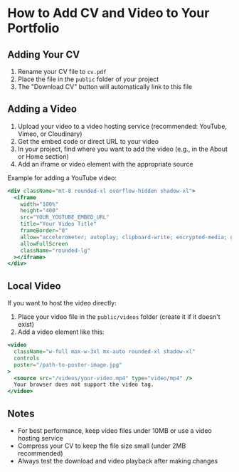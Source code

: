 # How to Add CV and Video to Your Portfolio

## Adding Your CV

1. Rename your CV file to `cv.pdf`
2. Place the file in the `public` folder of your project
3. The "Download CV" button will automatically link to this file

## Adding a Video

1. Upload your video to a video hosting service (recommended: YouTube, Vimeo, or Cloudinary)
2. Get the embed code or direct URL to your video
3. In your project, find where you want to add the video (e.g., in the About or Home section)
4. Add an iframe or video element with the appropriate source

Example for adding a YouTube video:
```jsx
<div className="mt-8 rounded-xl overflow-hidden shadow-xl">
  <iframe 
    width="100%" 
    height="400"
    src="YOUR_YOUTUBE_EMBED_URL" 
    title="Your Video Title"
    frameBorder="0" 
    allow="accelerometer; autoplay; clipboard-write; encrypted-media; gyroscope; picture-in-picture" 
    allowFullScreen
    className="rounded-lg"
  ></iframe>
</div>
```

## Local Video

If you want to host the video directly:

1. Place your video file in the `public/videos` folder (create it if it doesn't exist)
2. Add a video element like this:

```jsx
<video 
  className="w-full max-w-3xl mx-auto rounded-xl shadow-xl" 
  controls
  poster="/path-to-poster-image.jpg"
>
  <source src="/videos/your-video.mp4" type="video/mp4" />
  Your browser does not support the video tag.
</video>
```

## Notes

- For best performance, keep video files under 10MB or use a video hosting service
- Compress your CV to keep the file size small (under 2MB recommended)
- Always test the download and video playback after making changes
